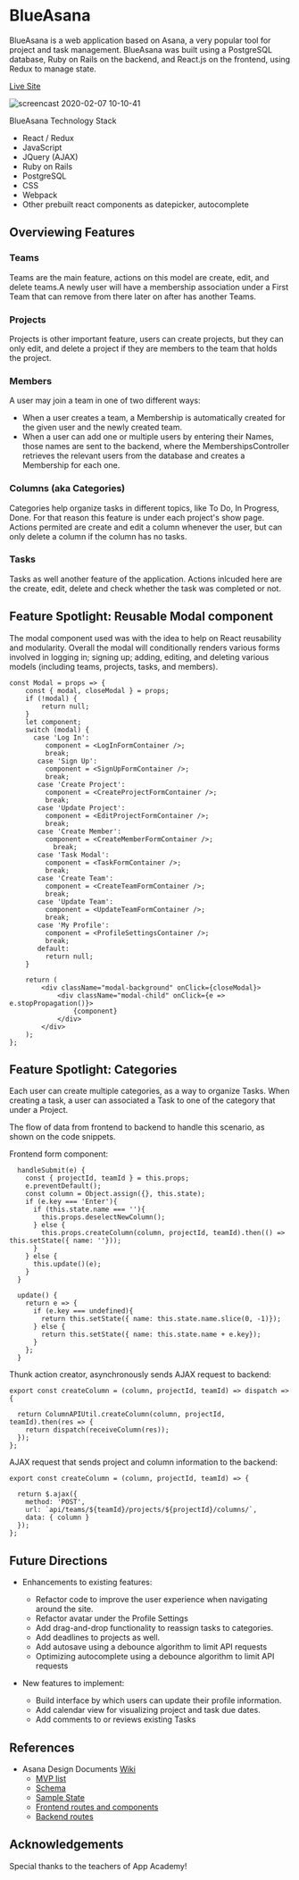 # BlueAsana

BlueAsana is a web application based on Asana, a very popular tool for project and task management. BlueAsana was built using a PostgreSQL database, Ruby on Rails on the backend, and React.js on the frontend, using Redux to manage state.

[Live Site](http://blueasana.herokuapp.com/#/)

![screencast 2020-02-07 10-10-41](https://user-images.githubusercontent.com/7420659/74055165-66388d80-49d7-11ea-8eae-4eb8e130f834.gif)

BlueAsana Technology Stack

* React / Redux
* JavaScript
* JQuery (AJAX)
* Ruby on Rails
* PostgreSQL
* CSS
* Webpack
* Other prebuilt react components as datepicker, autocomplete

## Overviewing Features

### Teams

Teams are the main feature, actions on this model are create, edit, and delete teams.A newly user will have a membership association under a First Team that can remove from there later on after has another Teams.

### Projects

Projects is other important feature, users can create projects, but they can only edit, and delete a project if they are members to the team that holds the project.

### Members
A user may join a team in one of two different ways:
  * When a user creates a team, a Membership is automatically created for the given user and the newly created team.
  * When a user can add one or multiple users by entering their Names, those names are sent to the backend, where the MembershipsController retrieves the relevant users from the database and creates a Membership for each one.

### Columns (aka Categories)

Categories help organize tasks in different topics, like To Do, In Progress, Done. For that reason this feature is under each project's show page. Actions permited are create and edit a column whenever the user, but can only delete a column if the column has no tasks. 

### Tasks

Tasks as well another feature of the application. Actions inlcuded here are the create, edit, delete and check whether the task was completed or not.

## Feature Spotlight: Reusable Modal component

The modal component used was with the idea to help on React reusability and modularity. Overall the modal will conditionally renders various forms involved in logging in; signing up; adding, editing, and deleting various models (including teams, projects, tasks, and members).


```
const Modal = props => {
    const { modal, closeModal } = props;
    if (!modal) {
        return null;
    }
    let component;
    switch (modal) {
      case 'Log In':
         component = <LogInFormContainer />;
         break;
       case 'Sign Up':
         component = <SignUpFormContainer />;
         break;
       case 'Create Project':
         component = <CreateProjectFormContainer />;
         break;
       case 'Update Project':
         component = <EditProjectFormContainer />;
         break;
       case 'Create Member':
         component = <CreateMemberFormContainer />;
           break;
       case 'Task Modal':
         component = <TaskFormContainer />;
         break;
       case 'Create Team':
         component = <CreateTeamFormContainer />;
         break;
       case 'Update Team':
         component = <UpdateTeamFormContainer />;
         break;
       case 'My Profile':
         component = <ProfileSettingsContainer />;
         break;
       default:
         return null;
    }

    return (
        <div className="modal-background" onClick={closeModal}>
            <div className="modal-child" onClick={e => e.stopPropagation()}>
                {component}
            </div>
        </div>
    );
};
```
## Feature Spotlight: Categories

Each user can create multiple categories, as a way to organize Tasks. When creating a task, a user can associated a Task to one of the category that under a Project.

The flow of data from frontend to backend to handle this scenario, as shown on the code snippets.

Frontend form component:
```
  handleSubmit(e) {
    const { projectId, teamId } = this.props;
    e.preventDefault();
    const column = Object.assign({}, this.state);
    if (e.key === 'Enter'){
      if (this.state.name === ''){
        this.props.deselectNewColumn();
      } else {
        this.props.createColumn(column, projectId, teamId).then(() => this.setState({ name: ''}));
      }
    } else {
      this.update()(e);
    }
  }

  update() {
    return e => {
      if (e.key === undefined){
        return this.setState({ name: this.state.name.slice(0, -1)});
      } else {
        return this.setState({ name: this.state.name + e.key});
      }
    };
  }

```

Thunk action creator, asynchronously sends AJAX request to backend:
```
export const createColumn = (column, projectId, teamId) => dispatch => {

  return ColumnAPIUtil.createColumn(column, projectId, teamId).then(res => {
    return dispatch(receiveColumn(res));
  });
};
```

AJAX request that sends project and column information to the backend:
```
export const createColumn = (column, projectId, teamId) => {

  return $.ajax({
    method: 'POST',
    url: `api/teams/${teamId}/projects/${projectId}/columns/`,
    data: { column }
  });
};
```

## Future Directions

* Enhancements to existing features:
    * Refactor code to improve the user experience when navigating around the site.
    * Refactor avatar under the Profile Settings
    * Add drag-and-drop functionality to reassign tasks to categories.
    * Add deadlines to projects as well.
    * Add autosave using a debounce algorithm to limit API requests
    * Optimizing autocomplete using a debounce algorithm to limit API requests
    
* New features to implement:
    * Build interface by which users can update their profile information.
    * Add calendar view for visualizing project and task due dates.
    * Add comments to or reviews existing Tasks
    
## References

- Asana Design Documents [Wiki](https://github.com/yenisbel/asana/wiki)
    * [MVP list](https://github.com/yenisbel/asana/wiki/mvp.md)
    * [Schema](https://github.com/yenisbel/asana/wiki/schema.md)
    * [Sample State](https://github.com/yenisbel/asana/wiki/sample.md)
    * [Frontend routes and components](https://github.com/yenisbel/asana/wiki/frontend.md)
    * [Backend routes](https://github.com/yenisbel/asana/wiki/backend.md)
    
    
## Acknowledgements

Special thanks to the teachers of App Academy!
